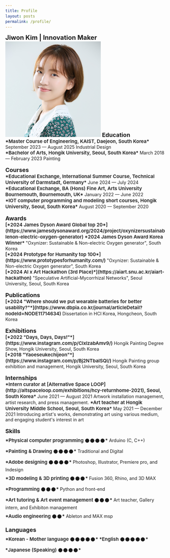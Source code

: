 ```yaml
---
title: Profile
layout: posts
permalink: /profile/
---
```

<span style = "font-size: 20px; font-weight: 700;"> 
Jiwon Kim | Innovation Maker
</span>

<img src="/assets/img/jiwon-kim.png" style="width:300px; height:auto;" alt="Description of image"> 

<span style = "font-size: 18px; font-weight: 700;"> 
Education
</span>
<br>

<span style = "font-size: 15px; font-weight: 600;"> 
*Master Course of Engineering, KAIST, Daejeon, South Korea*
</span>  
September 2023 — August 2025  
Industrial Design
<br>

<span style = "font-size: 15px; font-weight: 600;"> 
*Bachelor of Arts, Hongik University, Seoul, South Korea*
</span>  
March 2018 — February 2023  
Painting
<br>
<br>

<span style = "font-size: 18px; font-weight: 700;"> 
Courses
</span>
<br>

<span style = "font-size: 15px; font-weight: 600;"> 
*Educational Exchange, International Summer Course, Technical University of Darmstadt, Germany*
</span>  
June 2024 — July 2024
<br>

<span style = "font-size: 15px; font-weight: 600;"> 
*Educational Exchange, BA (Hons) Fine Art, Arts University Bournemouth, Bournemouth, UK*
</span>  
January 2022 — June 2022
<br>

<span style = "font-size: 15px; font-weight: 600;"> 
*IOT computer programming and modeling short courses, Hongik University, Seoul, South Korea*
</span>  
August 2020 — September 2020
<br>
<br>

<span style = "font-size: 18px; font-weight: 700;"> 
Awards
</span>
<br>

<span style = "font-size: 15px; font-weight: 600;"> 
[*2024 James Dyson Award Global top 20*](https://www.jamesdysonaward.org/2024/project/oxynizersustainablenon-electric-oxygen-generator)  
*2024 James Dyson Award Korea Winner*
</span>   
"Oxynizer: Sustainable & Non-electric Oxygen generator", South Korea
<br>

<span style = "font-size: 15px; font-weight: 600;">
[*2024 Prototype for Humanity top 100*](https://www.prototypesforhumanity.com/)
</span>   
"Oxynizer: Sustainable & Non-electric Oxygen generator", South Korea
<br>

<span style = "font-size: 15px; font-weight: 600;"> 
[*2024 AI x Art Hackathon (3rd Place)*](https://aiart.snu.ac.kr/aiart-hackathon)
</span>  
"Speculative Artificial-Mycorrhizal Networks", Seoul University, Seoul, South Korea
<br>
<br>

<span style = "font-size: 18px; font-weight: 700;"> 
Publications
</span>
<br>

<span style = "font-size: 15px; font-weight: 600;"> 
[*2024 "Where should we put wearable batteries for better usability?"*](https://www.dbpia.co.kr/journal/articleDetail?nodeId=NODE11714634)
</span>  
Dissertation in HCI Korea, Hongcheon, South Korea
<br>
<br>

<span style = "font-size: 18px; font-weight: 700;"> 
Exhibitions
</span>
<br>

<span style = "font-size: 15px; font-weight: 600;"> 
[*2022 "Days, Days, Days!"*](https://www.instagram.com/p/ClxlzabAmv9/)
</span>   
Hongik Painting Degree Show, Hongik University, Seoul, South Korea
<br>

<span style = "font-size: 15px; font-weight: 600;"> 
[*2018 "Yaoeseukechijeon"*](https://www.instagram.com/p/Bj2NTbalSQl/)
</span>  
Hongik Painting group exhibition and management, Hongik University,
Seoul, South Korea
<br>
<br>

<span style = "font-size: 18px; font-weight: 700;"> 
Internships
</span>
<br>

<span style = "font-size: 15px; font-weight: 600;"> 
*Intern curator at [Alternative Space LOOP](http://altspaceloop.com/exhibitions/hcy-returnhome-2021), Seoul, South Korea*
</span>  
June 2021 — August 2021  
Artwork installation management, artist research, and press
management.

<span style = "font-size: 15px; font-weight: 600;"> 
*Art teacher at Hongik University Middle School, Seoul, South Korea*
</span>  
May 2021 — December 2021  
Introducing artist's works, demonstrating art using various
medium, and engaging student's interest in art
<br>
<br>

<span style = "font-size: 18px; font-weight: 700;"> 
Skills
</span>
<br>

<span style = "font-size: 15px; font-weight: 600;">
*Physical computer programming 𒊹𒊹𒊹𒊹*
</span>  
Arduino (C, C++)
<br>

<span style = "font-size: 15px; font-weight: 600;">
*Painting & Drawing 𒊹𒊹𒊹𒊹*
</span>  
Traditional and Digital
<br>

<span style = "font-size: 15px; font-weight: 600;">
*Adobe designing 𒊹𒊹𒊹𒊹*
</span>  
Photoshop, Illustrator, Premiere pro, and Indesign
<br>

<span style = "font-size: 15px; font-weight: 600;">
*3D modeling & 3D printing 𒊹𒊹𒊹*
</span>  
Fusion 360, Rhino, and 3D MAX
<br>

<span style = "font-size: 15px; font-weight: 600;">
*Programming 𒊹𒊹𒊹*
</span>  
Python and front-end
<br>

<span style = "font-size: 15px; font-weight: 600;">
*Art tutoring & Art event management 𒊹𒊹𒊹*
</span>  
Art teacher, Gallery intern, and Exhibiton management
<br>

<span style = "font-size: 15px; font-weight: 600;">
*Audio engineering 𒊹𒊹*
</span>  
Ableton and MAX msp
<br>
<br>

<span style = "font-size: 18px; font-weight: 700;"> 
Languages
</span>
<br>

<span style = "font-size: 15px; font-weight: 600;">
*Korean - Mother language 𒊹𒊹𒊹𒊹𒊹*  
*English 𒊹𒊹𒊹𒊹𒊹*  
*Japanese (Speaking) 𒊹𒊹𒊹𒊹*
</span> 

